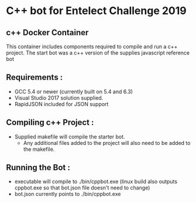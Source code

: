# C++ bot for Entelect Challenge 2019
## c++ Docker Container

This container includes components required to compile and run a c++ project. The start bot was a c++ version of the supplies javascript reference bot

## Requirements :

- GCC 5.4 or newer (currently built on 5.4 and 6.3)
- Visual Studio 2017 solution supplied.
- RapidJSON included for JSON support


## Compiling c++ Project :

- Supplied makefile will compile the starter bot. 
  - Any additional files added to the project will also need to be added to the makefile.


## Running the Bot :
- executable will compile to ./bin/cppbot.exe (linux build also outputs cppbot.exe so that bot.json file doesn't need to change)
- bot.json currently points to ./bin/cppbot.exe
